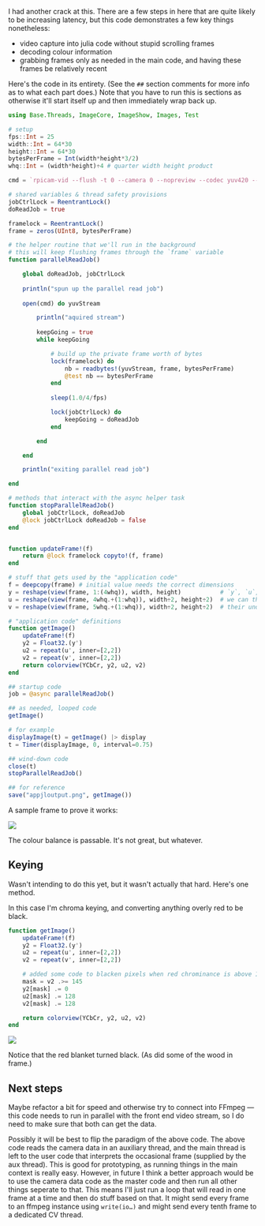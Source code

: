I had another crack at this. There are a few steps in here that are quite likely to be increasing latency, but this code demonstrates a few key things nonetheless:

- video capture into julia code without stupid scrolling frames
- decoding colour information
- grabbing frames only as needed in the main code, and having these frames be relatively recent

Here's the code in its entirety. (See the `##` section comments for more info as to what each part does.) Note that you have to run this is sections as otherwise it'll start itself up and then immediately wrap back up.

```julia
using Base.Threads, ImageCore, ImageShow, Images, Test

# setup
fps::Int = 25
width::Int = 64*30
height::Int = 64*30
bytesPerFrame = Int(width*height*3/2)
whq::Int = (width*height)÷4	# quarter width height product

cmd = `rpicam-vid --flush -t 0 --camera 0 --nopreview --codec yuv420 --framerate $fps --width $width --height $height --inline --listen -o -`

# shared variables & thread safety provisions
jobCtrlLock = ReentrantLock()
doReadJob = true

framelock = ReentrantLock()
frame = zeros(UInt8, bytesPerFrame)

# the helper routine that we'll run in the background
# this will keep flushing frames through the `frame` variable
function parallelReadJob()

	global doReadJob, jobCtrlLock
	
	println("spun up the parallel read job")
	
	open(cmd) do yuvStream

		println("aquired stream")
		
		keepGoing = true
		while keepGoing

			# build up the private frame worth of bytes
			lock(framelock) do
				nb = readbytes!(yuvStream, frame, bytesPerFrame)
				@test nb == bytesPerFrame
			end
			
			sleep(1.0/4/fps)

			lock(jobCtrlLock) do
				keepGoing = doReadJob
			end

		end

	end

	println("exiting parallel read job")

end

# methods that interact with the async helper task
function stopParallelReadJob()
	global jobCtrlLock, doReadJob
	@lock jobCtrlLock doReadJob = false
end


function updateFrame!(f)
	return @lock framelock copyto!(f, frame)
end

# stuff that gets used by the "application code"
f = deepcopy(frame)	# initial value needs the correct dimensions
y = reshape(view(frame, 1:(4whq)), width, height)			# `y`, `u`, and `v` are all views
u = reshape(view(frame, 4whq.+(1:whq)), width÷2, height÷2)	# we can therefore construct these 3 in advance
v = reshape(view(frame, 5whq.+(1:whq)), width÷2, height÷2)	# their underlying data is always linked to `f`

# "application code" definitions
function getImage()
	updateFrame!(f)
	y2 = Float32.(y')
	u2 = repeat(u', inner=[2,2])
	v2 = repeat(v', inner=[2,2])
	return colorview(YCbCr, y2, u2, v2)
end

## startup code
job = @async parallelReadJob()

## as needed, looped code
getImage()

# for example
displayImage(t) = getImage() |> display
t = Timer(displayImage, 0, interval=0.75)

## wind-down code
close(t)
stopParallelReadJob()

## for reference
save("appjloutput.png", getImage())
```

A sample frame to prove it works:

![](appjloutput.png)

The colour balance is passable. It's not great, but whatever.

## Keying

Wasn't intending to do this yet, but it wasn't actually that hard. Here's one method.

In this case I'm chroma keying, and converting anything overly red to be black.

```julia
function getImage()
	updateFrame!(f)
	y2 = Float32.(y')
	u2 = repeat(u', inner=[2,2])
	v2 = repeat(v', inner=[2,2])

	# added some code to blacken pixels when red chrominance is above 145
	mask = v2 .>= 145
	y2[mask] .= 0
	u2[mask] .= 128
	v2[mask] .= 128

	return colorview(YCbCr, y2, u2, v2)
end
```

![](appjloutput145.png)

Notice that the red blanket turned black. (As did some of the wood in frame.)

## Next steps

Maybe refactor a bit for speed and otherwise try to connect into FFmpeg — this code needs to run in parallel with the front end video stream, so I do need to make sure that both can get the data.

Possibly it will be best to flip the paradigm of the above code. The above code reads the camera data in an auxiliary thread, and the main thread is left to the user code that interprets the occasional frame (supplied by the aux thread). This is good for prototyping, as running things in the main context is really easy. However, in future I think a better approach would be to use the camera data code as the master code and then run all other things seperate to that. This means I'll just run a loop that will read in one frame at a time and then do stuff based on that. It might send every frame to an ffmpeg instance using `write(io…)` and might send every tenth frame to a dedicated CV thread.